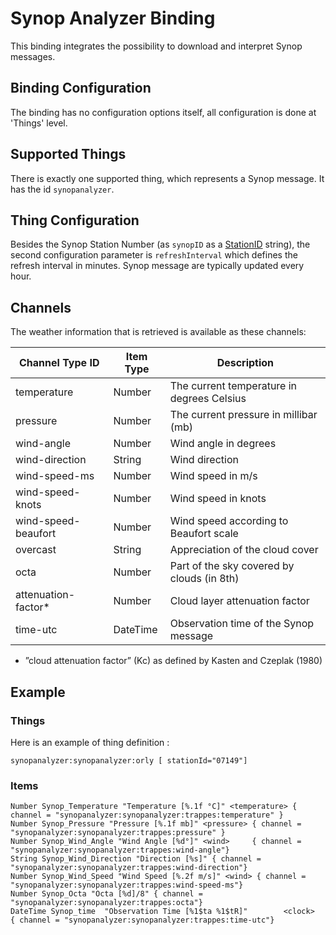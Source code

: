 # Synop Analyzer Binding

This binding integrates the possibility to download and interpret Synop messages.

## Binding Configuration
 
The binding has no configuration options itself, all configuration is done at 'Things' level.

## Supported Things

There is exactly one supported thing, which represents a Synop message. It has the id `synopanalyzer`.

## Thing Configuration

Besides the Synop Station Number (as ```synopID``` as a [StationID](http://www.ogimet.com/gsynop_nav.phtml.en) string), the second configuration parameter is ```refreshInterval``` which defines the refresh interval in minutes. Synop message are typically updated every hour.


## Channels

The weather information that is retrieved is available as these channels:

| Channel Type ID     | Item Type | Description                                |
|---------------------|-----------|--------------------------------------------|
| temperature         | Number    | The current temperature in degrees Celsius |
| pressure            | Number    | The current pressure in millibar (mb)      |
| wind-angle          | Number    | Wind angle in degrees                      |
| wind-direction      | String    | Wind direction                             |
| wind-speed-ms       | Number    | Wind speed in m/s                          |
| wind-speed-knots    | Number    | Wind speed in knots                        |
| wind-speed-beaufort | Number    | Wind speed according to Beaufort scale     |
| overcast            | String    | Appreciation of the cloud cover            |
| octa                | Number    | Part of the sky covered by clouds (in 8th) |
| attenuation-factor* | Number    | Cloud layer attenuation factor             |
| time-utc            | DateTime  | Observation time of the Synop message      |

* ”cloud attenuation factor” (Kc) as defined by Kasten and Czeplak (1980)

## Example

### Things

Here is an example of thing definition : 

```
synopanalyzer:synopanalyzer:orly [ stationId="07149"]
```

### Items

```
Number Synop_Temperature "Temperature [%.1f °C]" <temperature> { channel = "synopanalyzer:synopanalyzer:trappes:temperature" }
Number Synop_Pressure "Pressure [%.1f mb]" <pressure> { channel = "synopanalyzer:synopanalyzer:trappes:pressure" }
Number Synop_Wind_Angle "Wind Angle [%d°]" <wind>     { channel = "synopanalyzer:synopanalyzer:trappes:wind-angle"}
String Synop_Wind_Direction "Direction [%s]" { channel = "synopanalyzer:synopanalyzer:trappes:wind-direction"}
Number Synop_Wind_Speed "Wind Speed [%.2f m/s]" <wind> { channel = "synopanalyzer:synopanalyzer:trappes:wind-speed-ms"}
Number Synop_Octa "Octa [%d]/8" { channel = "synopanalyzer:synopanalyzer:trappes:octa"}
DateTime Synop_time  "Observation Time [%1$ta %1$tR]"        <clock>   { channel = "synopanalyzer:synopanalyzer:trappes:time-utc"}
```

